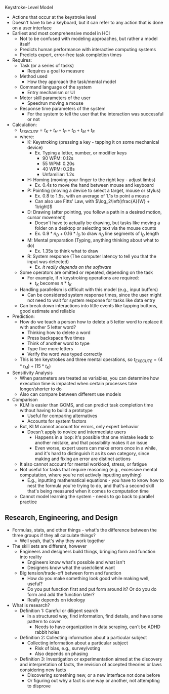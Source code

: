 Keystroke-Level Model
- Actions that occur at the keystroke level
- Doesn't have to be a keyboard, but it can refer to any action that is done on a user interface
- Earliest and most comprehensive model in HCI
	- Not to be confused with modeling approaches, but rather a model itself
	- Predicts human performance with interactive computing systems
	- Predicts expert, error-free task completion times
- Requires:
	- Task (or a series of tasks)
		- Requires a goal to measure
	- Method used
		- How they approach the task/mental model
	- Command language of the system
		- Entry mechanism or UI
	- Motor skill parameters of the user
		- Speedrun moving a mouse
	- Response time parameters of the system
		- For the system to tell the user that the interaction was successful or not
- Calculation:
	- $t_{EXECUTE} = t_K + t_H + t_P + t_D + t_M + t_R$
	- where:
		- K: Keystroking (pressing a key - tapping it on some mechanical device)
			- Ex. Typing a letter, number, or modifier keys
				- 90 WPM: 0.12s
				- 55 WPM: 0.20s
				- 40 WPM: 0.28s
				- Unfamiliar: 1.2s
		- H: Homing (moving your finger to the right key - adjust limbs)
			- Ex. 0.4s to move the hand between mouse and keyboard
		- P: Pointing (moving a device to select a target, mouse or stylus)
			- Ex. 0.8 to 1.5s, with an average of 1.1s to point a mouse
			- Can also use Fitts' Law, with $\log_2\left(\frac{A}{W} + 1\right)$
		- D: Drawing (after pointing, you follow a path in a desired motion, cursor movement)
			- Doesn't have to actually be drawing, but tasks like moving a folder on a desktop or selecting text via the mouse counts
			- Ex. $0.9*n_D + 0.16*l_D$ to draw $n_D$ line segments of $l_D$ length
		- M: Mental preparation (Typing, anything thinking about what to do)
			- Ex. 1.35s to think what to draw
		- R: System response (The computer latency to tell you that the input was detected)
			- Ex. *it really depends on the software*
	- Some operators are omitted or repeated, depending on the task
		- For example, if $n$ keystroking operations are required:
			- $t_K$ becomes $n * t_K$ 
	- Handling parallelism is difficult with this model (e.g., input buffers)
		- Can be considered system response times, since the user might not need to wait for system response for tasks like data entry
	- Can break down interactions into little events like tapping buttons, good estimate and reliable
- Prediction:
	- How do we teach a person how to delete a 5 letter word to replace it with another 5 letter word?
		- Thinking how to delete a word
		- Press backspace five times
		- Think of another word to type
		- Type five more letters
		- Verify the word was typed correctly
	- This is ten keystrokes and three mental operations, so $t_{EXECUTE} = (4 * t_M) + (15 * t_K)$
- Sensitivity Analysis
	- When parameters are treated as variables, you can determine how execution time is impacted when certain processes take longer/shorter to do
	- Also can compare between different use models
- Comparison
	- KLM is easier than GOMS, and can predict task completion time without having to build a prototype
		- Useful for comparing alternatives
		- Accounts for system factors
	- But, KLM cannot account for errors, only expert behavior
		- Doesn't apply to novice and intermediate users
			- Happens in a loop: it's possible that one mistake leads to another mistake, and that possibility makes it an issue
			- Even worse, expert users can make errors once in a while, and it's hard to distinguish it as its own category, since making and fixing an error are distinct actions
	- It also cannot account for mental workload, stress, or fatigue
	- Not useful for tasks that require reasoning (e.g., excessive mental computation, where you're not actively inputting anything)
		- E.g., inputting mathematical equations - you have to know how to nest the formula you're trying to do, and that's a second skill that's being measured when it comes to computation time
	- Cannot model learning the system - needs to go back to parallel practice
## Research, Engineering, and Design
- Formulas, stats, and other things - what's the difference between the three groups if they all calculate things?
	- Well yeah, that's why they work together
- The skill sets are different, however
	- Engineers and designers build things, bringing form and function into reality
		- Engineers know what's possible and what isn't
		- Designers know what the user/client want
	- Big tension/trade-off between form and function
		- How do you make something look good while making well, useful?
		- Do you put function first and put form around it?
		  Or do you do form and add the function later?
		- Really depends on ideology
- What is research?
	- Definition 1: Careful or diligent search
		- In a structured way, find information, find details, and have some pattern to cover
			- Needs to have organization in data scraping, can't be ADHD rabbit holes
	- Definition 2: Collecting information about a particular subject
		- Collecting information about a particular subject
			- Risk of bias, e.g., survey/voting
			- Also depends on phasing
	- Definition 3: Investigation or experimentation aimed at the discovery and interpretation of facts, the revision of accepted theories or laws considering new facts
		- Discovering something new, or a new interface not done before
		- Or figuring out why a fact is one way or another, not attempting to disprove